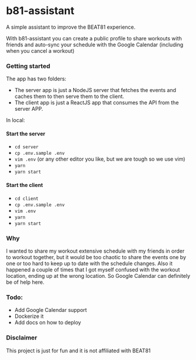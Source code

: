 # b81-assistant
A simple assistant to improve the BEAT81 experience.

With b81-assistant you can create a public profile to share workouts with friends and auto-sync your schedule with the Google Calendar (including when you cancel a workout)

### Getting started

The app has two folders:
- The server app is just a NodeJS server that fetches the events and caches them to then serve them to the client.
- The client app is just a ReactJS app that consumes the API from the server APP.

In local:

#### Start the server
- `cd server`
- `cp .env.sample .env`
- `vim .env` (or any other editor you like, but we are tough so we use vim)
- `yarn`
- `yarn start`

#### Start the client
- `cd client`
- `cp .env.sample .env`
- `vim .env`
- `yarn`
- `yarn start`

### Why
I wanted to share my workout extensive schedule with my friends in order to workout together, but it would be too chaotic to share the events one by one or too hard to keep up to date with the schedule changes.
Also it happened a couple of times that I got myself confused with the workout location, ending up at the wrong location. So Google Calendar can definitely be of help here.

### Todo:
- Add Google Calendar support
- Dockerize it
- Add docs on how to deploy

### Disclaimer
This project is just for fun and it is not affiliated with BEAT81
